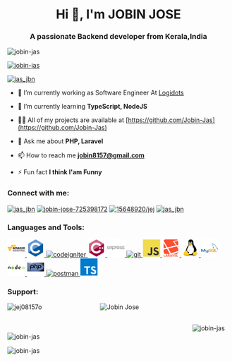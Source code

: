<h1 align="center">Hi 👋, I'm JOBIN JOSE</h1>
<h3 align="center">A passionate Backend developer from Kerala,India</h3>

<p align="left"> <img src="https://komarev.com/ghpvc/?username=jobin-jas&label=Profile%20views&color=0e75b6&style=flat" alt="jobin-jas" /> </p>

<p align="left"> <a href="https://github.com/ryo-ma/github-profile-trophy"><img src="https://github-profile-trophy.vercel.app/?username=jobin-jas" alt="jobin-jas" /></a> </p>

<p align="left"> <a href="https://twitter.com/jas_jbn" target="blank"><img src="https://img.shields.io/twitter/follow/jas_jbn?logo=twitter&style=for-the-badge" alt="jas_jbn" /></a> </p>

- 🔭 I’m currently working as Software Engineer At [Logidots](https://logidots.com/)

- 🌱 I’m currently learning **TypeScript, NodeJS**

- 👨‍💻 All of my projects are available at [https://github.com/Jobin-Jas](https://github.com/Jobin-Jas)

- 💬 Ask me about **PHP, Laravel**

- 📫 How to reach me **jobin8157@gmail.com**

- ⚡ Fun fact **I think I'am Funny**

<h3 align="left">Connect with me:</h3>
<p align="left">
<a href="https://twitter.com/jas_jbn" target="blank"><img align="center" src="https://raw.githubusercontent.com/rahuldkjain/github-profile-readme-generator/master/src/images/icons/Social/twitter.svg" alt="jas_jbn" height="30" width="40" /></a>
<a href="https://linkedin.com/in/jobin-jose-725398172" target="blank"><img align="center" src="https://raw.githubusercontent.com/rahuldkjain/github-profile-readme-generator/master/src/images/icons/Social/linked-in-alt.svg" alt="jobin-jose-725398172" height="30" width="40" /></a>
<a href="https://stackoverflow.com/users/15648920/jej" target="blank"><img align="center" src="https://raw.githubusercontent.com/rahuldkjain/github-profile-readme-generator/master/src/images/icons/Social/stack-overflow.svg" alt="15648920/jej" height="30" width="40" /></a>
<a href="https://instagram.com/jas_jbn" target="blank"><img align="center" src="https://raw.githubusercontent.com/rahuldkjain/github-profile-readme-generator/master/src/images/icons/Social/instagram.svg" alt="jas_jbn" height="30" width="40" /></a>
</p>

<h3 align="left">Languages and Tools:</h3>
<p align="left"> <a href="https://aws.amazon.com" target="_blank" rel="noreferrer"> <img src="https://raw.githubusercontent.com/devicons/devicon/master/icons/amazonwebservices/amazonwebservices-original-wordmark.svg" alt="aws" width="40" height="40"/> </a> <a href="https://www.cprogramming.com/" target="_blank" rel="noreferrer"> <img src="https://raw.githubusercontent.com/devicons/devicon/master/icons/c/c-original.svg" alt="c" width="40" height="40"/> </a> <a href="https://codeigniter.com" target="_blank" rel="noreferrer"> <img src="https://cdn.worldvectorlogo.com/logos/codeigniter.svg" alt="codeigniter" width="40" height="40"/> </a> <a href="https://www.w3schools.com/cpp/" target="_blank" rel="noreferrer"> <img src="https://raw.githubusercontent.com/devicons/devicon/master/icons/cplusplus/cplusplus-original.svg" alt="cplusplus" width="40" height="40"/> </a> <a href="https://expressjs.com" target="_blank" rel="noreferrer"> <img src="https://raw.githubusercontent.com/devicons/devicon/master/icons/express/express-original-wordmark.svg" alt="express" width="40" height="40"/> </a> <a href="https://git-scm.com/" target="_blank" rel="noreferrer"> <img src="https://www.vectorlogo.zone/logos/git-scm/git-scm-icon.svg" alt="git" width="40" height="40"/> </a> <a href="https://developer.mozilla.org/en-US/docs/Web/JavaScript" target="_blank" rel="noreferrer"> <img src="https://raw.githubusercontent.com/devicons/devicon/master/icons/javascript/javascript-original.svg" alt="javascript" width="40" height="40"/> </a> <a href="https://laravel.com/" target="_blank" rel="noreferrer"> <img src="https://raw.githubusercontent.com/devicons/devicon/master/icons/laravel/laravel-plain-wordmark.svg" alt="laravel" width="40" height="40"/> </a> <a href="https://www.linux.org/" target="_blank" rel="noreferrer"> <img src="https://raw.githubusercontent.com/devicons/devicon/master/icons/linux/linux-original.svg" alt="linux" width="40" height="40"/> </a> <a href="https://www.mysql.com/" target="_blank" rel="noreferrer"> <img src="https://raw.githubusercontent.com/devicons/devicon/master/icons/mysql/mysql-original-wordmark.svg" alt="mysql" width="40" height="40"/> </a> <a href="https://nodejs.org" target="_blank" rel="noreferrer"> <img src="https://raw.githubusercontent.com/devicons/devicon/master/icons/nodejs/nodejs-original-wordmark.svg" alt="nodejs" width="40" height="40"/> </a> <a href="https://www.php.net" target="_blank" rel="noreferrer"> <img src="https://raw.githubusercontent.com/devicons/devicon/master/icons/php/php-original.svg" alt="php" width="40" height="40"/> </a> <a href="https://postman.com" target="_blank" rel="noreferrer"> <img src="https://www.vectorlogo.zone/logos/getpostman/getpostman-icon.svg" alt="postman" width="40" height="40"/> </a> <a href="https://www.typescriptlang.org/" target="_blank" rel="noreferrer"> <img src="https://raw.githubusercontent.com/devicons/devicon/master/icons/typescript/typescript-original.svg" alt="typescript" width="40" height="40"/> </a> </p>

<h3 align="left">Support:</h3>
<p><a href="https://www.buymeacoffee.com/jej08157o"> <img align="left" src="https://cdn.buymeacoffee.com/buttons/v2/default-yellow.png" height="50" width="210" alt="jej08157o" /></a><a href="https://ko-fi.com/Jobin Jose"> <img align="left" src="https://cdn.ko-fi.com/cdn/kofi3.png?v=3" height="50" width="210" alt="Jobin Jose" /></a></p><br><br>

<p><img align="left" src="https://github-readme-stats.vercel.app/api/top-langs?username=jobin-jas&show_icons=true&locale=en&layout=compact" alt="jobin-jas" /></p>

<p>&nbsp;<img align="center" src="https://github-readme-stats.vercel.app/api?username=jobin-jas&show_icons=true&locale=en" alt="jobin-jas" /></p>

<p><img align="center" src="https://github-readme-streak-stats.herokuapp.com/?user=jobin-jas&" alt="jobin-jas" /></p>

